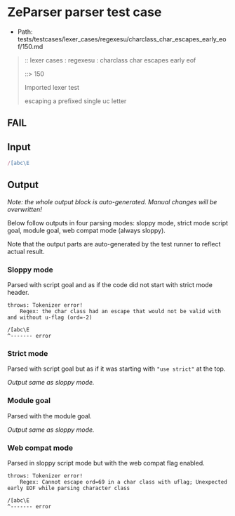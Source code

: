 # ZeParser parser test case

- Path: tests/testcases/lexer_cases/regexesu/charclass_char_escapes_early_eof/150.md

> :: lexer cases : regexesu : charclass char escapes early eof
>
> ::> 150
>
> Imported lexer test
>
> escaping a prefixed single uc letter

## FAIL

## Input

`````js
/[abc\E
`````

## Output

_Note: the whole output block is auto-generated. Manual changes will be overwritten!_

Below follow outputs in four parsing modes: sloppy mode, strict mode script goal, module goal, web compat mode (always sloppy).

Note that the output parts are auto-generated by the test runner to reflect actual result.

### Sloppy mode

Parsed with script goal and as if the code did not start with strict mode header.

`````
throws: Tokenizer error!
    Regex: the char class had an escape that would not be valid with and without u-flag (ord=-2)

/[abc\E
^------- error
`````

### Strict mode

Parsed with script goal but as if it was starting with `"use strict"` at the top.

_Output same as sloppy mode._

### Module goal

Parsed with the module goal.

_Output same as sloppy mode._

### Web compat mode

Parsed in sloppy script mode but with the web compat flag enabled.

`````
throws: Tokenizer error!
    Regex: Cannot escape ord=69 in a char class with uflag; Unexpected early EOF while parsing character class

/[abc\E
^------- error
`````


